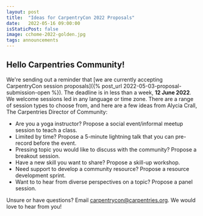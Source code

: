 ```yaml
---
layout: post
title:  "Ideas for CarpentryCon 2022 Proposals"
date:   2022-05-16 09:00:00
isStaticPost: false
image: cchome-2022-golden.jpg
tags: announcements
---
```


## Hello Carpentries Community!

We're sending out a reminder that [we are currently accepting CarpentryCon
session proposals]({% post_url 2022-05-03-proposal-submission-open %}). The deadline is in less than a week, **12 June 2022**. 
We welcome sessions led in any language or time zone. 
There are a range of session types to choose from, and here are a few ideas
from Alycia Crall, The Carpentries Director of Community:

* Are you a yoga instructor? Propose a social event/informal meetup session to teach a class.
* Limited by time? Propose a 5-minute lightning talk that you can pre-record before the event.
* Pressing topic you would like to discuss with the community? Propose a breakout session.
* Have a new skill you want to share? Propose a skill-up workshop.
* Need support to develop a community resource? Propose a resource development sprint.
* Want to to hear from diverse perspectives on a topic? Propose a panel session.

Unsure or have questions? Email [carpentrycon@carpentries.org](mailto:carpentrycon@carpentries.org). We would love to hear from you! 
